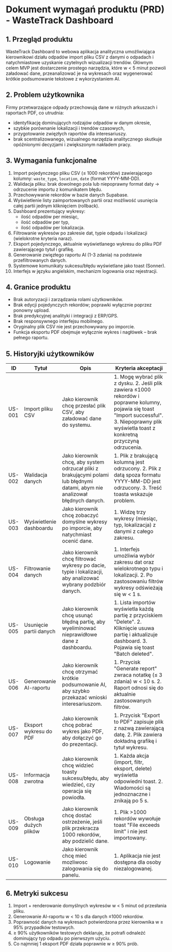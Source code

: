 # Dokument wymagań produktu (PRD) - WasteTrack Dashboard

## 1. Przegląd produktu

WasteTrack Dashboard to webowa aplikacja analityczna umożliwiająca kierownikowi działu odpadów import pliku CSV z danymi o odpadach i natychmiastowe uzyskanie czytelnych wizualizacji trendów. Głównym celem MVP jest dostarczenie prostego narzędzia, które w < 5 minut pozwoli załadować dane, przeanalizować je na wykresach oraz wygenerować krótkie podsumowanie tekstowe z wykorzystaniem AI.

## 2. Problem użytkownika

Firmy przetwarzające odpady przechowują dane w różnych arkuszach i raportach PDF, co utrudnia:

- identyfikację dominujących rodzajów odpadów w danym okresie,
- szybkie porównanie lokalizacji i trendów czasowych,
- przygotowanie zwięzłych raportów dla interesariuszy.
- brak scentralizowanego, wizualnego narzędzia analitycznego skutkuje opóźnionymi decyzjami i zwiększonym nakładem pracy.

## 3. Wymagania funkcjonalne

1. Import pojedynczego pliku CSV (≤ 1000 rekordów) zawierającego kolumny: `waste_type`, `location`, `date` (format YYYY-MM-DD).
2. Walidacja pliku: brak dowolnego pola lub niepoprawny format daty → odrzucenie importu z komunikatem błędu.
3. Przechowywanie rekordów w bazie danych Supabase.
4. Wyświetlenie listy zaimportowanych partii oraz możliwość usunięcia całej partii jednym kliknięciem (rollback).
5. Dashboard prezentujący wykresy:
   - ilość odpadów per miesiąc,
   - ilość odpadów per typ,
   - ilość odpadów per lokalizacja.
6. Filtrowanie wykresów po zakresie dat, typie odpadu i lokalizacji (wielokrotne kryteria naraz).
7. Eksport pojedynczego, aktualnie wyświetlanego wykresu do pliku PDF zawierającego tytuł i grafikę.
8. Generowanie zwięzłego raportu AI (1-3 zdania) na podstawie przefiltrowanych danych.
9. Systemowe komunikaty sukcesu/błędu wyświetlane jako toast (Sonner).
10. Interfejs w języku angielskim, mechanizm logowania oraz rejestracji.

## 4. Granice produktu

- Brak autoryzacji i zarządzania rolami użytkowników.
- Brak edycji pojedynczych rekordów; poprawki wyłącznie poprzez ponowny upload.
- Brak predykcyjnej analityki i integracji z ERP/GPS.
- Brak responsywnego interfejsu mobilnego.
- Oryginalny plik CSV nie jest przechowywany po imporcie.
- Funkcja eksportu PDF obejmuje wyłącznie wykres i nagłówek – brak pełnego raportu.

## 5. Historyjki użytkowników

| ID     | Tytuł                   | Opis                                                                                                                          | Kryteria akceptacji                                                                                                                                                                                |
| ------ | ----------------------- | ----------------------------------------------------------------------------------------------------------------------------- | -------------------------------------------------------------------------------------------------------------------------------------------------------------------------------------------------- |
| US-001 | Import pliku CSV        | Jako kierownik chcę przesłać plik CSV, aby załadować dane do systemu.                                                         | 1. Mogę wybrać plik z dysku. 2. Jeśli plik zawiera ≤1000 rekordów i poprawne kolumny, pojawia się toast "Import successful". 3. Niepoprawny plik wyświetla toast z konkretną przyczyną odrzucenia. |
| US-002 | Walidacja danych        | Jako kierownik chcę, aby system odrzucał pliki z brakującymi polami lub błędnymi datami, abym nie analizował błędnych danych. | 1. Plik z brakującą kolumną jest odrzucony. 2. Plik z datą spoza formatu YYYY-MM-DD jest odrzucony. 3. Treść toasta wskazuje problem.                                                              |
| US-003 | Wyświetlenie dashboardu | Jako kierownik chcę zobaczyć domyślne wykresy po imporcie, aby natychmiast ocenić dane.                                       | 1. Widzę trzy wykresy (miesiąc, typ, lokalizacja) z danymi z całego zakresu.                                                                                                                       |
| US-004 | Filtrowanie danych      | Jako kierownik chcę filtrować wykresy po dacie, typie i lokalizacji, aby analizować wybrany podzbiór danych.                  | 1. Interfejs umożliwia wybór zakresu dat oraz wielokrotnego typu i lokalizacji. 2. Po zastosowaniu filtrów wykresy odświeżają się w < 1 s.                                                         |
| US-005 | Usunięcie partii danych | Jako kierownik chcę usunąć błędną partię, aby wyeliminować nieprawidłowe dane z dashboardu.                                   | 1. Lista importów wyświetla każdą partię z przyciskiem "Delete". 2. Kliknięcie usuwa partię i aktualizuje dashboard. 3. Pojawia się toast "Batch deleted".                                         |
| US-006 | Generowanie AI-raportu  | Jako kierownik chcę otrzymać krótkie podsumowanie AI, aby szybko przekazać wnioski interesariuszom.                           | 1. Przycisk "Generate report" zwraca notatkę (≤ 3 zdania) w < 10 s. 2. Raport odnosi się do aktualnie zastosowanych filtrów.                                                                       |
| US-007 | Eksport wykresu do PDF  | Jako kierownik chcę pobrać wykres jako PDF, aby dołączyć go do prezentacji.                                                   | 1. Przycisk "Export to PDF" zapisuje plik z nazwą zawierającą datę. 2. Plik zawiera dokładną grafikę i tytuł wykresu.                                                                              |
| US-008 | Informacja zwrotna      | Jako kierownik chcę widzieć toasty sukcesu/błędu, aby wiedzieć, czy operacja się powiodła.                                    | 1. Każda akcja (import, filtr, eksport, delete) wyświetla odpowiedni toast. 2. Wiadomości są jednoznaczne i znikają po 5 s.                                                                        |
| US-009 | Obsługa dużych plików   | Jako kierownik chcę dostać ostrzeżenie, jeśli plik przekracza 1000 rekordów, aby podzielić dane.                              | 1. Plik >1000 rekordów wywołuje toast "File exceeds limit" i nie jest importowany.                                                                                                                 |
| US-010 | Logowanie               | Jako kierownik chcę mieć mozliwosc zalogowania się do panelu.                                                                 | 1. Aplikacja nie jest dostępna dla osoby niezalogowanej.                                                                                                                                           |

## 6. Metryki sukcesu

1. Import + renderowanie domyślnych wykresów w < 5 minut od przesłania pliku.
2. Generowanie AI-raportu w < 10 s dla danych ≤1000 rekordów.
3. Poprawność danych na wykresach potwierdzona przez kierownika w ≥ 95% przypadków testowych.
4. ≥ 90% użytkowników testowych deklaruje, że potrafi odnaleźć dominujący typ odpadu po pierwszym użyciu.
5. Co najmniej 1 eksport PDF działa poprawnie w ≥ 90% prób.
